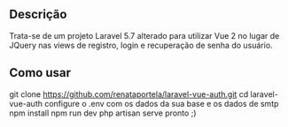 ## Descrição

Trata-se de um projeto Laravel 5.7 alterado para utilizar Vue 2 no lugar de JQuery nas views de registro, login e recuperação de senha do usuário. 

## Como usar

git clone https://github.com/renataportela/laravel-vue-auth.git
cd laravel-vue-auth
configure o .env com os dados da sua base e os dados de smtp
npm install
npm run dev
php artisan serve
pronto ;)
